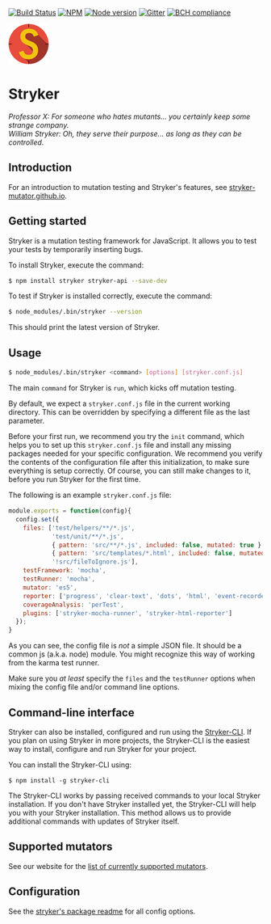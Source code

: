 [![Build Status](https://travis-ci.org/stryker-mutator/stryker.svg?branch=master)](https://travis-ci.org/stryker-mutator/stryker)
[![NPM](https://img.shields.io/npm/dm/stryker.svg)](https://www.npmjs.com/package/stryker)
[![Node version](https://img.shields.io/node/v/stryker.svg)](https://img.shields.io/node/v/stryker.svg)
[![Gitter](https://badges.gitter.im/stryker-mutator/stryker.svg)](https://gitter.im/stryker-mutator/stryker?utm_source=badge&utm_medium=badge&utm_campaign=pr-badge)
[![BCH compliance](https://bettercodehub.com/edge/badge/stryker-mutator/stryker)](https://bettercodehub.com/)

![Stryker](stryker-80x80.png)

# Stryker
*Professor X: For someone who hates mutants... you certainly keep some strange company.*  
*William Stryker: Oh, they serve their purpose... as long as they can be controlled.*

## Introduction
For an introduction to mutation testing and Stryker's features, see [stryker-mutator.github.io](http://stryker-mutator.github.io/).

## Getting started
Stryker is a mutation testing framework for JavaScript. It allows you to test your tests by temporarily inserting bugs.

To install Stryker, execute the command:
```sh
$ npm install stryker stryker-api --save-dev
```

To test if Stryker is installed correctly, execute the command:
```sh
$ node_modules/.bin/stryker --version
```

This should print the latest version of Stryker.

## Usage

```sh
$ node_modules/.bin/stryker <command> [options] [stryker.conf.js]
```

The main `command` for Stryker is `run`, which kicks off mutation testing.

By default, we expect a `stryker.conf.js` file in the current working directory. This can be overridden by specifying a different file as the last parameter.

Before your first run, we recommend you try the `init` command, which helps you to set up this `stryker.conf.js` file and install any missing packages needed for your specific configuration. We recommend you verify the contents of the configuration file after this initialization, to make sure everything is setup correctly. Of course, you can still make changes to it, before you run Stryker for the first time.

The following is an example `stryker.conf.js` file:

```javascript
module.exports = function(config){
  config.set({
    files: ['test/helpers/**/*.js', 
            'test/unit/**/*.js', 
            { pattern: 'src/**/*.js', included: false, mutated: true }
            { pattern: 'src/templates/*.html', included: false, mutated: false }
            '!src/fileToIgnore.js'],
    testFramework: 'mocha',
    testRunner: 'mocha',
    mutator: 'es5',
    reporter: ['progress', 'clear-text', 'dots', 'html', 'event-recorder'],
    coverageAnalysis: 'perTest',
    plugins: ['stryker-mocha-runner', 'stryker-html-reporter']
  });
}
```

As you can see, the config file is *not* a simple JSON file. It should be a common js (a.k.a. node) module. You might recognize this way of working from the karma test runner.

Make sure you *at least* specify the `files` and the `testRunner` options when mixing the config file and/or command line options.

## Command-line interface
Stryker can also be installed, configured and run using the [Stryker-CLI](https://github.com/stryker-mutator/stryker-cli). If you plan on using Stryker in more projects, the Stryker-CLI is the easiest way to install, configure and run Stryker for your project.

You can install the Stryker-CLI using:

```
$ npm install -g stryker-cli
```

The Stryker-CLI works by passing received commands to your local Stryker installation. If you don't have Stryker installed yet, the Stryker-CLI will help you with your Stryker installation. This method allows us to provide additional commands with updates of Stryker itself.

## Supported mutators  
See our website for the [list of currently supported mutators](http://stryker-mutator.github.io/mutators.html).

## Configuration  
See the [stryker's package readme](https://github.com/stryker-mutator/stryker/blob/master/packages/stryker/README.md#configuration) for all config options.